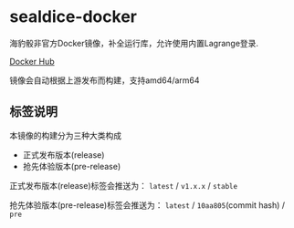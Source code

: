 # sealdice-docker
海豹骰非官方Docker镜像，补全运行库，允许使用内置Lagrange登录.

[Docker Hub](https://hub.docker.com/repository/docker/shiaworkshop/sealdice/general)

镜像会自动根据上游发布而构建，支持amd64/arm64

## 标签说明

本镜像的构建分为三种大类构成

- 正式发布版本(release)
- 抢先体验版本(pre-release)

正式发布版本(release)标签会推送为： `latest` / `v1.x.x` / `stable`

抢先体验版本(pre-release)标签会推送为： `latest` / `10aa805`(commit hash) / `pre`

